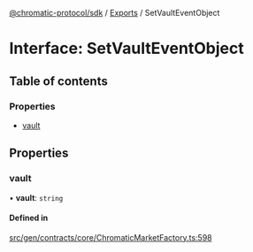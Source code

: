 [@chromatic-protocol/sdk](../README.md) / [Exports](../modules.md) / SetVaultEventObject

# Interface: SetVaultEventObject

## Table of contents

### Properties

- [vault](SetVaultEventObject.md#vault)

## Properties

### vault

• **vault**: `string`

#### Defined in

[src/gen/contracts/core/ChromaticMarketFactory.ts:598](https://github.com/chromatic-protocol/sdk/blob/e3e1a39/src/gen/contracts/core/ChromaticMarketFactory.ts#L598)
